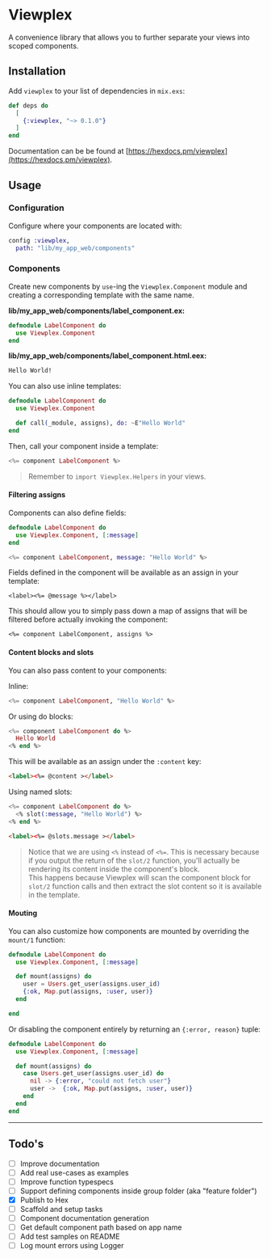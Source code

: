# Viewplex

A convenience library that allows you to further separate your views into scoped components.

## Installation

Add `viewplex` to your list of dependencies in `mix.exs`:

```elixir
def deps do
  [
    {:viewplex, "~> 0.1.0"}
  ]
end
```

Documentation can be be found at [https://hexdocs.pm/viewplex](https://hexdocs.pm/viewplex).

## Usage

### Configuration

Configure where your components are located with:

```elixir
config :viewplex,
  path: "lib/my_app_web/components"
```

### Components

Create new components by `use`-ing the `Viewplex.Component` module and creating a corresponding template with the same name.

**lib/my_app_web/components/label_component.ex:**

```elixir
defmodule LabelComponent do
  use Viewplex.Component
end
```

**lib/my_app_web/components/label_component.html.eex:**

```html
Hello World!
```

You can also use inline templates:

```elixir
defmodule LabelComponent do
  use Viewplex.Component

  def call(_module, assigns), do: ~E"Hello World"
end
```

Then, call your component inside a template:

```elixir
<%= component LabelComponent %>
```

> Remember to `import Viewplex.Helpers` in your views.


#### Filtering assigns

Components can also define fields:

```elixir
defmodule LabelComponent do
  use Viewplex.Component, [:message]
end
```

```elixir
<%= component LabelComponent, message: "Hello World" %>
```

Fields defined in the component will be available as an assign in your template:

```
<label><%= @message %></label>
```

This should allow you to simply pass down a map of assigns that will be filtered before actually invoking the component:

```
<%= component LabelComponent, assigns %>
```
#### Content blocks and slots

You can also pass content to your components:

Inline:

```elixir
<%= component LabelComponent, "Hello World" %>
```

Or using do blocks:

```elixir
<%= component LabelComponent do %>
  Hello World
<% end %>
```

This will be available as an assign under the `:content` key:

```html
<label><%= @content ></label>
```

Using named slots:

```elixir
<%= component LabelComponent do %>
  <% slot(:message, "Hello World") %>
<% end %>
```

```html
<label><%= @slots.message ></label>
```

> Notice that we are using `<%` instead of `<%=`. This is necessary because if you output the return of the `slot/2` function, you'll actually be rendering its content inside the component's block.  
> This happens because Viewplex will scan the component block for `slot/2` function calls and then extract the slot content so it is available in the template.  

#### Mouting

You can also customize how components are mounted by overriding the `mount/1` function:

```elixir
defmodule LabelComponent do
  use Viewplex.Component, [:message]

  def mount(assigns) do
    user = Users.get_user(assigns.user_id)
    {:ok, Map.put(assigns, :user, user)}
  end

end
```

Or disabling the component entirely by returning an `{:error, reason}` tuple:

```elixir
defmodule LabelComponent do
  use Viewplex.Component, [:message]

  def mount(assigns) do
    case Users.get_user(assigns.user_id) do
      nil -> {:error, "could not fetch user"}
      user ->  {:ok, Map.put(assigns, :user, user)}
    end   
  end
end
```

---
## Todo's

- [ ] Improve documentation
- [ ] Add real use-cases as examples
- [ ] Improve function typespecs
- [ ] Support defining components inside group folder (aka "feature folder")
- [x] Publish to Hex
- [ ] Scaffold and setup tasks
- [ ] Component documentation generation
- [ ] Get default component path based on app name
- [ ] Add test samples on README
- [ ] Log mount errors using Logger
